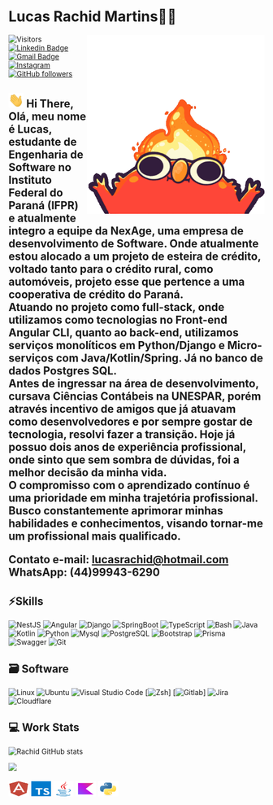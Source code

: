# **Lucas Rachid Martins**👨‍💻

<img align='right' src='./on_fire.gif' width='350"'/>

![Visitors](https://visitor-badge.lithub.cc/badge?page_id=github.com/lucasrachid)
[![Linkedin Badge](https://img.shields.io/badge/-lucasrachid-blue?style=flat&logo=Linkedin&logoColor=white&link=https://www.linkedin.com/in/lucasrachid/)](https://www.linkedin.com/in/lucasrachid/)
[![Gmail Badge](https://img.shields.io/badge/lucasrachid.nextage@gmail.com-c14438?style=flat&logo=Gmail&logoColor=white&link=mailto:lucasrachid.nextage@gmail.com)](mailto:lucasrachid.nextage@gmail.com)
[![Instagram](https://img.shields.io/badge/rachid_martins-c14438?style=flat&logo=Instagram&logoColor=white&link=https://www.instagram.com/rachid_martins)](https://www.instagram.com/rachid_martins/)
[![GitHub followers](https://img.shields.io/github/followers/lucasrachid?label=Follow&style=social)](https://github.com/lucasrachid/?tab=follow)

<h2>
    <img src="https://raw.githubusercontent.com/ABSphreak/ABSphreak/master/gifs/Hi.gif" width="30px"> 
    <b>Hi There,</b>
    Olá, meu nome é Lucas, estudante de Engenharia de Software no Instituto Federal do Paraná (IFPR) e atualmente integro a equipe da NexAge, uma empresa de desenvolvimento de Software. Onde atualmente estou alocado a um projeto de esteira de crédito, voltado tanto para o crédito rural, como automóveis, projeto esse que pertence a uma cooperativa de crédito do Paraná.<br>
    Atuando no projeto como full-stack, onde utilizamos como tecnologias no Front-end Angular CLI, quanto ao back-end, utilizamos serviços monolíticos em Python/Django e Micro-serviços com Java/Kotlin/Spring. Já no banco de dados Postgres SQL.<br>
    Antes de ingressar na área de desenvolvimento, cursava Ciências Contábeis na UNESPAR, porém através incentivo de amigos que já atuavam como desenvolvedores e por sempre gostar de tecnologia, resolvi fazer a transição. Hoje já possuo dois anos de experiência profissional, onde sinto que sem sombra de dúvidas, foi a melhor decisão da minha vida.<br>
    O compromisso com o aprendizado contínuo é uma prioridade em minha trajetória profissional. Busco constantemente aprimorar minhas habilidades e conhecimentos, visando tornar-me um profissional mais qualificado.<br>
 
 Contato e-mail: lucasrachid@hotmail.com<br>
 WhatsApp: (44)99943-6290
</h2>

## ⚡Skills

![NestJS](https://img.shields.io/badge/nestjs-%23E0234E.svg?style=for-the-badge&logo=nestjs&logoColor=white)
![Angular](https://img.shields.io/badge/Angular-DD0031?style=for-the-badge&logo=angular&logoColor=white)
![Django](https://img.shields.io/badge/Django-092E20?style=for-the-badge&logo=django&logoColor=white)
![SpringBoot](https://img.shields.io/badge/Spring-6DB33F?style=for-the-badge&logo=spring&logoColor=white)
![TypeScript](https://img.shields.io/badge/TypeScript-3178C6?logo=typescript&logoColor=white&style=for-the-badge)
![Bash](https://img.shields.io/badge/Bash-4EAA25?logo=gnubash&logoColor=white&style=for-the-badge)
![Java](https://img.shields.io/badge/Java-F8981D?logo=java&logoColor=white&style=for-the-badge)
![Kotlin](https://img.shields.io/badge/Kotlin-7F52FF?logo=kotlin&logoColor=white&style=for-the-badge)
![Python](https://img.shields.io/badge/Python-306998?logo=python&logoColor=white&style=for-the-badge)
![Mysql](https://img.shields.io/badge/Mysql-00599C?logo=mysql&logoColor=white&style=for-the-badge)
![PostgreSQL](https://img.shields.io/badge/Postgre_SQL-336791?logo=PostgreSQL&logoColor=white&style=for-the-badge)
![Bootstrap](https://img.shields.io/badge/bootstrap-%238511FA.svg?style=for-the-badge&logo=bootstrap&logoColor=white)
![Prisma](https://img.shields.io/badge/Prisma-3982CE?style=for-the-badge&logo=Prisma&logoColor=white)
![Swagger](https://img.shields.io/badge/-Swagger-%23Clojure?style=for-the-badge&logo=swagger&logoColor=white)
![Git](https://img.shields.io/badge/git-%23F05033.svg?style=for-the-badge&logo=git&logoColor=white)

## 🗃️ Software

![Linux](https://img.shields.io/badge/Linux-FCC624?logo=Linux&logoColor=black&style=for-the-badge)
![Ubuntu](https://img.shields.io/badge/Ubuntu-DD4814?logo=Ubuntu&logoColor=black&style=for-the-badge)
![Visual Studio Code](https://img.shields.io/badge/VSCode-007ACC?logo=visualstudiocode&logoColor=white&style=for-the-badge)
[![Zsh](https://img.shields.io/badge/Zsh-f15a24?style=for-the-badge)]
[![Gitlab]( 	https://img.shields.io/badge/GitLab-330F63?style=for-the-badge&logo=gitlab&logoColor=white)]
![Jira](https://img.shields.io/badge/jira-%230A0FFF.svg?style=for-the-badge&logo=jira&logoColor=white)
![Cloudflare](https://img.shields.io/badge/Cloudflare-F38020?style=for-the-badge&logo=Cloudflare&logoColor=white)

## 💻 Work Stats
![Rachid GitHub stats](https://github-readme-stats.vercel.app/api?username=lucasrachid&show_icons=true&theme=radical)

 <div>
  <a href="https://github.com/lucasrachid">
  <img height="160em" src="https://github-readme-stats.vercel.app/api/top-langs/?username=lucasrachid&layout=compact&langs_count=7&theme=swift"/>
 </a>
</div>
<div style="display: inline_block">
 <br>
  <img align="center" alt="" height="30" width="40" src="https://raw.githubusercontent.com/devicons/devicon/master/icons/angularjs/angularjs-plain.svg">
  <img align="center" alt="" height="30" width="40" src="https://raw.githubusercontent.com/devicons/devicon/master/icons/typescript/typescript-plain.svg">
  <img align="center" alt="" height="30" width="40" src="https://raw.githubusercontent.com/devicons/devicon/master/icons/java/java-original.svg">
  <img align="center" alt="" height="30" width="40" src="https://raw.githubusercontent.com/devicons/devicon/master/icons/kotlin/kotlin-original.svg">
  <img align="center" alt="" height="30" width="40" src="https://raw.githubusercontent.com/devicons/devicon/master/icons/python/python-original.svg">
</div>
